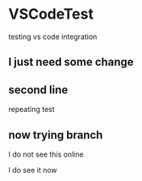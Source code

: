 # VSCodeTest

testing vs code integration

## I just need some change

## second line

repeating test

## now trying branch

I do not see this online

I do see it now